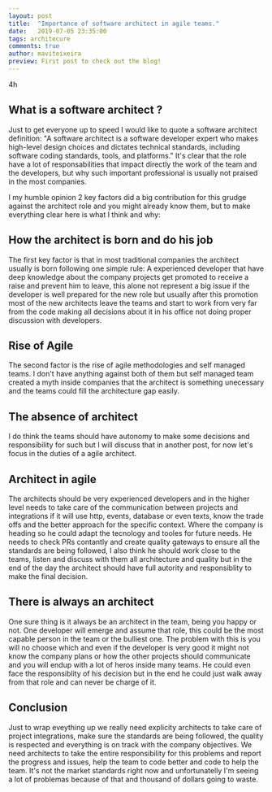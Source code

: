 ```yaml
---
layout: post
title:  "Importance of software architect in agile teams."
date:   2019-07-05 23:35:00
tags: architecure
comments: true
author: maviteixeira
preview: First post to check out the blog!
---
```

4h


## What is a software architect ?

Just to get everyone up to speed I would like to quote a software architect definition:
"A software architect is a software developer expert who makes high-level design choices and dictates technical standards, including software coding standards, tools, and platforms."
It's clear that the role have a lot of responsabilities that impact directly the work of the team and the developers, but why such important professional is usually not praised in the most companies.

I my humble opinion 2 key factors did a big contribution for this grudge against the architect role and you might already know them, but to make everything clear here is what I think and why:

## How the architect is born and do his job
The first key factor is that in most traditional companies the architect usually is born following one simple rule: A experienced developer that have deep knowledge about the company projects get promoted to receive a raise and prevent him to leave, this alone not represent a big issue if the developer is well prepared for the new role but usually after this promotion most of the new architects leave the teams and start to work from very far from the code making all decisions about it in his office not doing proper discussion with developers.

## Rise of Agile
The second factor is the rise of agile methodologies and self managed teams. I don't have anything against both of them but self managed team created a myth inside companies that the architect is something unecessary and the teams could fill the architecture gap easily.

## The absence of architect
I do think the teams should have autonomy to make some decisions and responsibility for such but I will discuss that in another post, for now let's focus in the duties of a agile architect.

## Architect in agile
The architects should be very experienced developers and in the higher level needs to take care of the communication between projects and integrations if it will use http, events, database or even texts, know the trade offs and the better approach for the specific context. Where the company is heading so he could adapt the tecnology and tooles for future needs.
He needs to check PRs contantly and create quality gateways to ensure all the standards are being followed, I also think he should work close to the teams, listen and discuss with them all architecture and quality but in the end of the day the architect should have full autority and responsiblity to make the final decision.

## There is always an architect
One sure thing is it always be an architect in the team, being you happy or not. One developer will emerge and assume that role, this could be the most capable person in the team or the bulliest one. The problem with this is you will no choose which and even if the developer is very good it might not know the company plans or how the other projects should communicate and you will endup with a lot of heros inside many teams. He could even face the responsiblity of his decision but in the end he could just walk away from that role and can never be charge of it.

## Conclusion

Just to wrap eveything up we really need explicity architects to take care of project integrations, make sure the standards are being followed, the quality is respected and everything is on track with the company objectives. We need architects to take the entire responsibility for this problems and report the progress and issues, help the team to code better and code to help the team.
It's not the market standards right now and unfortunatelly I'm seeing a lot of problemas because of that and thousand of dollars going to waste.